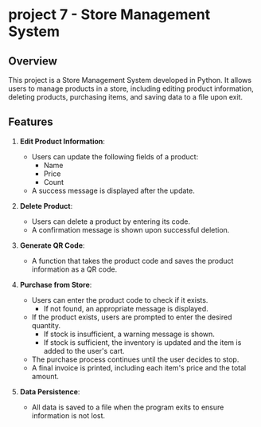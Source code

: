 # project 7 - Store Management System

## Overview

This project is a Store Management System developed in Python. It allows users to manage products in a store, including editing product information, deleting products, purchasing items, and saving data to a file upon exit.

## Features

1. **Edit Product Information**:
   - Users can update the following fields of a product:
     - Name
     - Price
     - Count
   - A success message is displayed after the update.

2. **Delete Product**:
   - Users can delete a product by entering its code.
   - A confirmation message is shown upon successful deletion.

3. **Generate QR Code**:
   - A function that takes the product code and saves the product information as a QR code.

4. **Purchase from Store**:
   - Users can enter the product code to check if it exists.
     - If not found, an appropriate message is displayed.
   - If the product exists, users are prompted to enter the desired quantity.
     - If stock is insufficient, a warning message is shown.
     - If stock is sufficient, the inventory is updated and the item is added to the user's cart.
   - The purchase process continues until the user decides to stop.
   - A final invoice is printed, including each item's price and the total amount.

5. **Data Persistence**:
   - All data is saved to a file when the program exits to ensure information is not lost.

